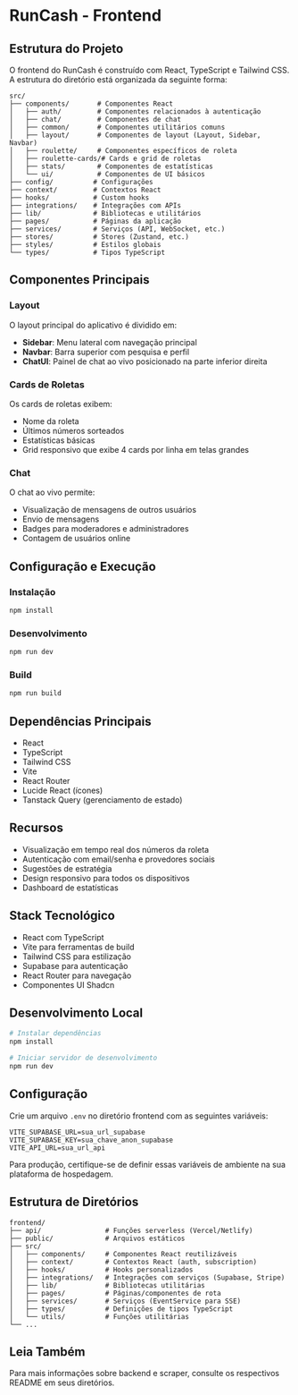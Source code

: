 # RunCash - Frontend

## Estrutura do Projeto

O frontend do RunCash é construído com React, TypeScript e Tailwind CSS. A estrutura do diretório está organizada da seguinte forma:

```
src/
├── components/       # Componentes React
│   ├── auth/         # Componentes relacionados à autenticação
│   ├── chat/         # Componentes de chat
│   ├── common/       # Componentes utilitários comuns
│   ├── layout/       # Componentes de layout (Layout, Sidebar, Navbar)
│   ├── roulette/     # Componentes específicos de roleta
│   ├── roulette-cards/# Cards e grid de roletas
│   ├── stats/        # Componentes de estatísticas
│   └── ui/           # Componentes de UI básicos
├── config/          # Configurações
├── context/         # Contextos React
├── hooks/           # Custom hooks
├── integrations/    # Integrações com APIs
├── lib/             # Bibliotecas e utilitários
├── pages/           # Páginas da aplicação
├── services/        # Serviços (API, WebSocket, etc.)
├── stores/          # Stores (Zustand, etc.)
├── styles/          # Estilos globais
└── types/           # Tipos TypeScript
```

## Componentes Principais

### Layout

O layout principal do aplicativo é dividido em:
- **Sidebar**: Menu lateral com navegação principal
- **Navbar**: Barra superior com pesquisa e perfil
- **ChatUI**: Painel de chat ao vivo posicionado na parte inferior direita

### Cards de Roletas

Os cards de roletas exibem:
- Nome da roleta
- Últimos números sorteados
- Estatísticas básicas
- Grid responsivo que exibe 4 cards por linha em telas grandes

### Chat

O chat ao vivo permite:
- Visualização de mensagens de outros usuários
- Envio de mensagens
- Badges para moderadores e administradores
- Contagem de usuários online

## Configuração e Execução

### Instalação

```bash
npm install
```

### Desenvolvimento

```bash
npm run dev
```

### Build

```bash
npm run build
```

## Dependências Principais

- React
- TypeScript
- Tailwind CSS
- Vite
- React Router
- Lucide React (ícones)
- Tanstack Query (gerenciamento de estado)

## Recursos

- Visualização em tempo real dos números da roleta
- Autenticação com email/senha e provedores sociais
- Sugestões de estratégia
- Design responsivo para todos os dispositivos
- Dashboard de estatísticas

## Stack Tecnológico

- React com TypeScript
- Vite para ferramentas de build
- Tailwind CSS para estilização
- Supabase para autenticação
- React Router para navegação
- Componentes UI Shadcn

## Desenvolvimento Local

```bash
# Instalar dependências
npm install

# Iniciar servidor de desenvolvimento
npm run dev
```

## Configuração

Crie um arquivo `.env` no diretório frontend com as seguintes variáveis:

```
VITE_SUPABASE_URL=sua_url_supabase
VITE_SUPABASE_KEY=sua_chave_anon_supabase
VITE_API_URL=sua_url_api
```

Para produção, certifique-se de definir essas variáveis de ambiente na sua plataforma de hospedagem.

## Estrutura de Diretórios

```
frontend/
├── api/                # Funções serverless (Vercel/Netlify)
├── public/             # Arquivos estáticos
├── src/
│   ├── components/     # Componentes React reutilizáveis
│   ├── context/        # Contextos React (auth, subscription)
│   ├── hooks/          # Hooks personalizados
│   ├── integrations/   # Integrações com serviços (Supabase, Stripe)
│   ├── lib/            # Bibliotecas utilitárias
│   ├── pages/          # Páginas/componentes de rota
│   ├── services/       # Serviços (EventService para SSE)
│   ├── types/          # Definições de tipos TypeScript
│   └── utils/          # Funções utilitárias
└── ...
```

## Leia Também

Para mais informações sobre backend e scraper, consulte os respectivos README em seus diretórios. 